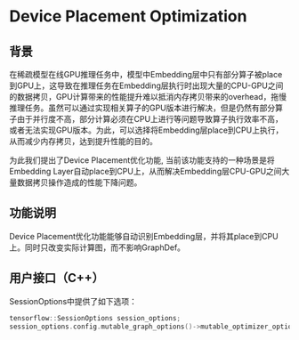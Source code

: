 # Device Placement Optimization

## 背景

在稀疏模型在线GPU推理任务中，模型中Embedding层中只有部分算子被place到GPU上，这导致在推理任务在Embedding层执行时出现大量的CPU-GPU之间的数据拷贝，GPU计算带来的性能提升难以抵消内存拷贝带来的overhead，拖慢推理任务。虽然可以通过实现相关算子的GPU版本进行解决，但是仍然有部分算子由于并行度不高，部分计算必须在CPU上进行等问题导致算子执行效率不高，或者无法实现GPU版本。为此，可以选择将Embedding层place到CPU上执行，从而减少内存拷贝，达到提升性能的目的。

为此我们提出了Device Placement优化功能, 当前该功能支持的一种场景是将Embedding Layer自动place到CPU上，从而解决Embedding层CPU-GPU之间大量数据拷贝操作造成的性能下降问题。

## 功能说明

Device Placement优化功能能够自动识别Embedding层，并将其place到CPU上。同时只改变实际计算图，而不影响GraphDef。

## 用户接口（C++）

SessionOptions中提供了如下选项：

```C++
tensorflow::SessionOptions session_options;
session_options.config.mutable_graph_options()->mutable_optimizer_options()->set_device_placement_optimization(true);
```

